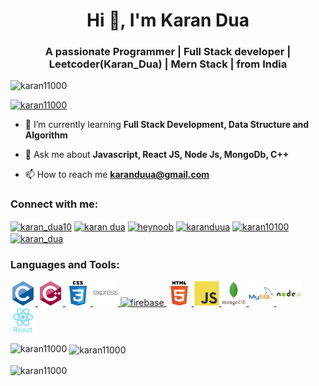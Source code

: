 <h1 align="center">Hi 👋, I'm Karan Dua</h1>
<h3 align="center">A passionate Programmer | Full Stack developer | Leetcoder(Karan_Dua) | Mern Stack | from India</h3>

<p align="left"> <img src="https://komarev.com/ghpvc/?username=karan11000&label=Profile%20views&color=0e75b6&style=flat" alt="karan11000" /> </p>

<p align="left"> <a href="https://github.com/ryo-ma/github-profile-trophy"><img src="https://github-profile-trophy.vercel.app/?username=karan11000" alt="karan11000" /></a> </p>

- 🌱 I’m currently learning **Full Stack Development, Data Structure and Algorithm**

- 💬 Ask me about **Javascript, React JS, Node Js, MongoDb, C++**

- 📫 How to reach me **karanduua@gmail.com**

<h3 align="left">Connect with me:</h3>
<p align="left">
<a href="https://twitter.com/karan_dua10" target="blank"><img align="center" src="https://raw.githubusercontent.com/rahuldkjain/github-profile-readme-generator/master/src/images/icons/Social/twitter.svg" alt="karan_dua10" height="30" width="40" /></a>
<a href="https://linkedin.com/in/karan dua" target="blank"><img align="center" src="https://raw.githubusercontent.com/rahuldkjain/github-profile-readme-generator/master/src/images/icons/Social/linked-in-alt.svg" alt="karan dua" height="30" width="40" /></a>
<a href="https://www.codechef.com/users/heynoob" target="blank"><img align="center" src="https://cdn.jsdelivr.net/npm/simple-icons@3.1.0/icons/codechef.svg" alt="heynoob" height="30" width="40" /></a>
<a href="https://www.hackerrank.com/karanduua" target="blank"><img align="center" src="https://raw.githubusercontent.com/rahuldkjain/github-profile-readme-generator/master/src/images/icons/Social/hackerrank.svg" alt="karanduua" height="30" width="40" /></a>
<a href="https://codeforces.com/profile/karan10100" target="blank"><img align="center" src="https://raw.githubusercontent.com/rahuldkjain/github-profile-readme-generator/master/src/images/icons/Social/codeforces.svg" alt="karan10100" height="30" width="40" /></a>
<a href="https://www.leetcode.com/karan_dua" target="blank"><img align="center" src="https://raw.githubusercontent.com/rahuldkjain/github-profile-readme-generator/master/src/images/icons/Social/leet-code.svg" alt="karan_dua" height="30" width="40" /></a>
</p>

<h3 align="left">Languages and Tools:</h3>
<p align="left"> <a href="https://www.cprogramming.com/" target="_blank" rel="noreferrer"> <img src="https://raw.githubusercontent.com/devicons/devicon/master/icons/c/c-original.svg" alt="c" width="40" height="40"/> </a> <a href="https://www.w3schools.com/cpp/" target="_blank" rel="noreferrer"> <img src="https://raw.githubusercontent.com/devicons/devicon/master/icons/cplusplus/cplusplus-original.svg" alt="cplusplus" width="40" height="40"/> </a> <a href="https://www.w3schools.com/css/" target="_blank" rel="noreferrer"> <img src="https://raw.githubusercontent.com/devicons/devicon/master/icons/css3/css3-original-wordmark.svg" alt="css3" width="40" height="40"/> </a> <a href="https://expressjs.com" target="_blank" rel="noreferrer"> <img src="https://raw.githubusercontent.com/devicons/devicon/master/icons/express/express-original-wordmark.svg" alt="express" width="40" height="40"/> </a> <a href="https://firebase.google.com/" target="_blank" rel="noreferrer"> <img src="https://www.vectorlogo.zone/logos/firebase/firebase-icon.svg" alt="firebase" width="40" height="40"/> </a> <a href="https://www.w3.org/html/" target="_blank" rel="noreferrer"> <img src="https://raw.githubusercontent.com/devicons/devicon/master/icons/html5/html5-original-wordmark.svg" alt="html5" width="40" height="40"/> </a> <a href="https://developer.mozilla.org/en-US/docs/Web/JavaScript" target="_blank" rel="noreferrer"> <img src="https://raw.githubusercontent.com/devicons/devicon/master/icons/javascript/javascript-original.svg" alt="javascript" width="40" height="40"/> </a> <a href="https://www.mongodb.com/" target="_blank" rel="noreferrer"> <img src="https://raw.githubusercontent.com/devicons/devicon/master/icons/mongodb/mongodb-original-wordmark.svg" alt="mongodb" width="40" height="40"/> </a> <a href="https://www.mysql.com/" target="_blank" rel="noreferrer"> <img src="https://raw.githubusercontent.com/devicons/devicon/master/icons/mysql/mysql-original-wordmark.svg" alt="mysql" width="40" height="40"/> </a> <a href="https://nodejs.org" target="_blank" rel="noreferrer"> <img src="https://raw.githubusercontent.com/devicons/devicon/master/icons/nodejs/nodejs-original-wordmark.svg" alt="nodejs" width="40" height="40"/> </a> <a href="https://reactjs.org/" target="_blank" rel="noreferrer"> <img src="https://raw.githubusercontent.com/devicons/devicon/master/icons/react/react-original-wordmark.svg" alt="react" width="40" height="40"/> </a> </p>

<p><img align="left" src="https://github-readme-stats.vercel.app/api/top-langs?username=karan11000&show_icons=true&locale=en&layout=compact" alt="karan11000" /></p>

<p>&nbsp;<img align="center" src="https://github-readme-stats.vercel.app/api?username=karan11000&show_icons=true&locale=en" alt="karan11000" /></p>

<p><img align="center" src="https://github-readme-streak-stats.herokuapp.com/?user=karan11000&" alt="karan11000" /></p>
